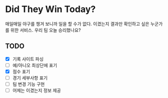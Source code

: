 # Did They Win Today?

매일매일 야구를 챙겨 보니까 일을 할 수가 없다. 이겼는지 결과만 확인하고 싶은 누군가를 위한 서비스. 우리 팀 오늘 승리했나요?

## TODO
- [x] 기록 사이트 파싱
- [ ] 예/아니오 최상단에 표기
- [x] 점수 표기
- [ ] 경기 세부사항 표기
- [ ] 팀 변경 기능 구현
- [ ] 어제는 이겼는지 정보 제공
